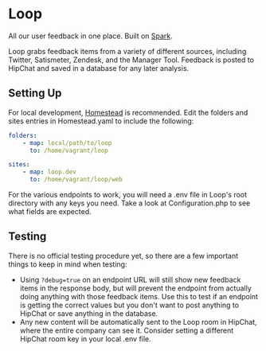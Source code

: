 # Loop

All our user feedback in one place. Built on [Spark](https://github.com/sparkphp/Spark).

Loop grabs feedback items from a variety of different sources, including Twitter, Satismeter, Zendesk, and the Manager Tool. Feedback is posted to HipChat and saved in a database for any later analysis.

## Setting Up

For local development, [Homestead](http://laravel.com/docs/4.2/homestead) is recommended. Edit the folders and sites entries in Homestead.yaml to include the following:

```yaml
folders:
    - map: local/path/to/loop
      to: /home/vagrant/loop

sites:
    - map: loop.dev
      to: /home/vagrant/loop/web
```

For the various endpoints to work, you will need a .env file in Loop's root directory with any keys you need. Take a look at Configuration.php to see what fields are expected.

## Testing

There is no official testing procedure yet, so there are a few important things to keep in mind when testing:

- Using `?debug=true` on an endpoint URL will still show new feedback items in the response body, but will prevent the endpoint from actually doing anything with those feedback items. Use this to test if an endpoint is getting the correct values but you don't want to post anything to HipChat or save anything in the database.
- Any new content will be automatically sent to the Loop room in HipChat, where the entire company can see it. Consider setting a different HipChat room key in your local .env file.
